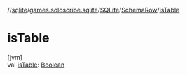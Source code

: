 //[sqlite](../../../../index.md)/[games.soloscribe.sqlite](../../index.md)/[SQLite](../index.md)/[SchemaRow](index.md)/[isTable](is-table.md)

# isTable

[jvm]\
val [isTable](is-table.md): [Boolean](https://kotlinlang.org/api/latest/jvm/stdlib/kotlin-stdlib/kotlin/-boolean/index.html)
